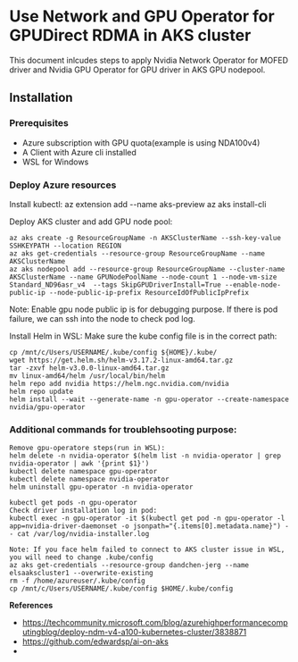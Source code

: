 # Use Network and GPU Operator for GPUDirect RDMA in AKS cluster
This document inlcudes steps to apply Nvidia Network Operator for MOFED driver and Nvidia GPU Operator for GPU driver in AKS GPU nodepool.

## Installation
### Prerequisites
- Azure subscription with GPU quota(example is using NDA100v4)
- A Client with Azure cli installed
- WSL for Windows

### Deploy Azure resources
Install kubectl:
az extension add --name aks-preview
az aks install-cli

Deploy AKS cluster and add GPU node pool:
```
az aks create -g ResourceGroupName -n AKSClusterName --ssh-key-value SSHKEYPATH --location REGION
az aks get-credentials --resource-group ResourceGroupName --name AKSClusterName
az aks nodepool add --resource-group ResourceGroupName --cluster-name AKSClusterName --name GPUNodePoolName --node-count 1 --node-vm-size Standard_ND96asr_v4  --tags SkipGPUDriverInstall=True --enable-node-public-ip --node-public-ip-prefix ResourceIdOfPublicIpPrefix
```
Note: Enable gpu node public ip is for debugging purpose. If there is pod failure, we can ssh into the node to check pod log.

Install Helm in WSL:
Make sure the kube config file is in the correct path:
```
cp /mnt/c/Users/USERNAME/.kube/config ${HOME}/.kube/
wget https://get.helm.sh/helm-v3.17.2-linux-amd64.tar.gz
tar -zxvf helm-v3.0.0-linux-amd64.tar.gz
mv linux-amd64/helm /usr/local/bin/helm
helm repo add nvidia https://helm.ngc.nvidia.com/nvidia 
helm repo update
helm install --wait --generate-name -n gpu-operator --create-namespace nvidia/gpu-operator
```

### Additional commands for troublehsooting purpose:
```
Remove gpu-operatore steps(run in WSL):
helm delete -n nvidia-operator $(helm list -n nvidia-operator | grep nvidia-operator | awk '{print $1}')
kubectl delete namespace gpu-operator
kubectl delete namespace nvidia-operator
helm uninstall gpu-operator -n nvidia-operator

kubectl get pods -n gpu-operator
Check driver installation log in pod:
kubectl exec -n gpu-operator -it $(kubectl get pod -n gpu-operator -l app=nvidia-driver-daemonset -o jsonpath="{.items[0].metadata.name}") -- cat /var/log/nvidia-installer.log

Note: If you face helm failed to connect to AKS cluster issue in WSL, you will need to change .kube/config 
az aks get-credentials --resource-group dandchen-jerg --name elsaakscluster1 --overwrite-existing
rm -f /home/azureuser/.kube/config
cp /mnt/c/Users/USERNAME/.kube/config $HOME/.kube/config
```

**References**

- https://techcommunity.microsoft.com/blog/azurehighperformancecomputingblog/deploy-ndm-v4-a100-kubernetes-cluster/3838871
- https://github.com/edwardsp/ai-on-aks
- 


